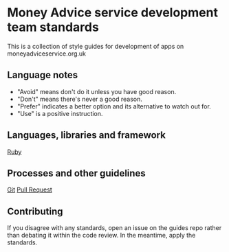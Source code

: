 # Money Advice service development team standards

This is a collection of style guides for development of apps on
moneyadviceservice.org.uk

## Language notes

* "Avoid" means don't do it unless you have good reason.
* "Don't" means there's never a good reason.
* "Prefer" indicates a better option and its alternative to watch out for.
* "Use" is a positive instruction.

## Languages, libraries and framework

[Ruby](ruby.md)

## Processes and other guidelines

[Git](git-standards.md)
[Pull Request](pull-request.md)

## Contributing

If you disagree with any standards, open an issue on the guides repo rather than
debating it within the code review. In the meantime, apply the standards.
